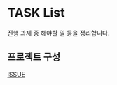 # TASK List

진행 과제 중 해야할 일 등을 정리합니다.

## 프로젝트 구성

[ISSUE](https://github.com/Azderica/ToyProject-CSE-Board/issues/1)
